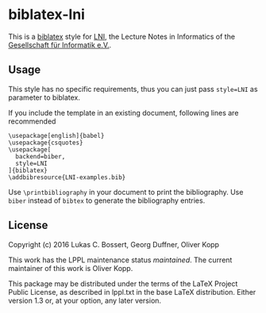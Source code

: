 # biblatex-lni

This is a [biblatex] style for [LNI], the Lecture Notes in Informatics of the [Gesellschaft für Informatik e.V.].

## Usage

This style has no specific requirements, thus you can just pass `style=LNI` as parameter to biblatex.

If you include the template in an existing document, following lines are recommended

```
\usepackage[english]{babel}
\usepackage{csquotes}
\usepackage[
  backend=biber,
  style=LNI
]{biblatex}
\addbibresource{LNI-examples.bib}
```

Use `\printbibliography` in your document to print the bibliography.
Use `biber` instead of `bibtex` to generate the bibliography entries.

## License

Copyright (c) 2016 Lukas C. Bossert, Georg Duffner, Oliver Kopp

This work has the LPPL maintenance status _maintained_.
The current maintainer of this work is Oliver Kopp.


This package may be distributed under the terms of the LaTeX Project
Public License, as described in lppl.txt in the base LaTeX distribution.
Either version 1.3 or, at your option, any later version.

  [biblatex]: https://www.ctan.org/pkg/biblatex
  [Gesellschaft für Informatik e.V.]: https://www.gi.de
  [LNI]: https://www.gi.de/service/publikationen/lni/autorenrichtlinien.html
